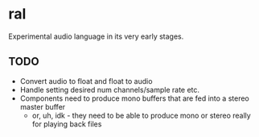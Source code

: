 # ral

Experimental audio language in its very early stages.

## TODO
* Convert audio to float and float to audio
* Handle setting desired num channels/sample rate etc.
* Components need to produce mono buffers that are fed into a stereo master buffer
  * or, uh, idk - they need to be able to produce mono or stereo really for playing back files